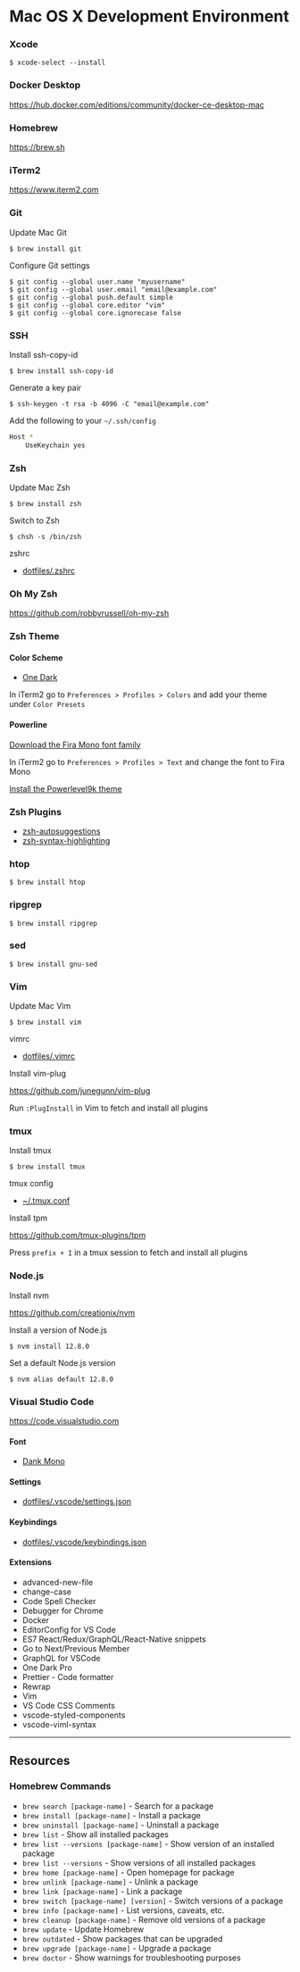 # Mac OS X Development Environment

### Xcode

    $ xcode-select --install

### Docker Desktop

https://hub.docker.com/editions/community/docker-ce-desktop-mac

### Homebrew

https://brew.sh

### iTerm2

https://www.iterm2.com

### Git

Update Mac Git

    $ brew install git

Configure Git settings

    $ git config --global user.name "myusername"
    $ git config --global user.email "email@example.com"
    $ git config --global push.default simple
    $ git config --global core.editor "vim"
    $ git config --global core.ignorecase false

### SSH

Install ssh-copy-id

    $ brew install ssh-copy-id

Generate a key pair

    $ ssh-keygen -t rsa -b 4096 -C "email@example.com"

Add the following to your `~/.ssh/config`

```sh
Host *
    UseKeychain yes
```

### Zsh

Update Mac Zsh

    $ brew install zsh

Switch to Zsh

    $ chsh -s /bin/zsh

zshrc

* [dotfiles/.zshrc](https://github.com/joshcummingsdesign/mac-dev-env/tree/master/dotfiles/.zshrc)

### Oh My Zsh

https://github.com/robbyrussell/oh-my-zsh

### Zsh Theme

#### Color Scheme

* [One Dark](https://github.com/joshcummingsdesign/mac-dev-env/tree/master/themes)

In iTerm2 go to `Preferences > Profiles > Colors` and add your theme under `Color Presets`

#### Powerline

[Download the Fira Mono font family](https://github.com/powerline/fonts)

In iTerm2 go to `Preferences > Profiles > Text` and change the font to Fira Mono

[Install the Powerlevel9k theme](https://github.com/Powerlevel9k/powerlevel9k/wiki/Install-Instructions#option-2-install-for-oh-my-zsh)

### Zsh Plugins

* [zsh-autosuggestions](https://github.com/zsh-users/zsh-autosuggestions)
* [zsh-syntax-highlighting](https://github.com/zsh-users/zsh-syntax-highlighting)

### htop

    $ brew install htop

### ripgrep

    $ brew install ripgrep

### sed

    $ brew install gnu-sed

### Vim

Update Mac Vim

    $ brew install vim
vimrc

* [dotfiles/.vimrc](https://github.com/joshcummingsdesign/mac-dev-env/tree/master/dotfiles/.vimrc)

Install vim-plug

https://github.com/junegunn/vim-plug

Run `:PlugInstall` in Vim to fetch and install all plugins

### tmux

Install tmux

    $ brew install tmux

tmux config

* [~/.tmux.conf](https://github.com/joshcummingsdesign/mac-dev-env/tree/master/dotfiles/.tmux.conf)

Install tpm

https://github.com/tmux-plugins/tpm

Press `prefix + I` in a tmux session to fetch and install all plugins

### Node.js

Install nvm

https://github.com/creationix/nvm

Install a version of Node.js

    $ nvm install 12.8.0

Set a default Node.js version

    $ nvm alias default 12.8.0

### Visual Studio Code

https://code.visualstudio.com

#### Font

* [Dank Mono](https://dank.sh)

#### Settings

* [dotfiles/.vscode/settings.json](https://github.com/joshcummingsdesign/mac-dev-env/tree/master/dotfiles/.vscode/settings.json)

#### Keybindings

* [dotfiles/.vscode/keybindings.json](https://github.com/joshcummingsdesign/mac-dev-env/tree/master/dotfiles/.vscode/keybindings.json)

#### Extensions

* advanced-new-file
* change-case
* Code Spell Checker
* Debugger for Chrome
* Docker
* EditorConfig for VS Code
* ES7 React/Redux/GraphQL/React-Native snippets
* Go to Next/Previous Member
* GraphQL for VSCode
* One Dark Pro
* Prettier - Code formatter
* Rewrap
* Vim
* VS Code CSS Comments
* vscode-styled-components
* vscode-viml-syntax

---

## Resources

### Homebrew Commands

* `brew search [package-name]` - Search for a package
* `brew install [package-name]` - Install a package
* `brew uninstall [package-name]` - Uninstall a package
* `brew list` - Show all installed packages
* `brew list --versions [package-name]` - Show version of an installed package
* `brew list --versions` - Show versions of all installed packages
* `brew home [package-name]` - Open homepage for package
* `brew unlink [package-name]` - Unlink a package
* `brew link [package-name]` - Link a package
* `brew switch [package-name] [version]` - Switch versions of a package
* `brew info [package-name]` - List versions, caveats, etc.
* `brew cleanup [package-name]` - Remove old versions of a package
* `brew update` - Update Homebrew
* `brew outdated` - Show packages that can be upgraded
* `brew upgrade [package-name]` - Upgrade a package
* `brew doctor` - Show warnings for troubleshooting purposes
